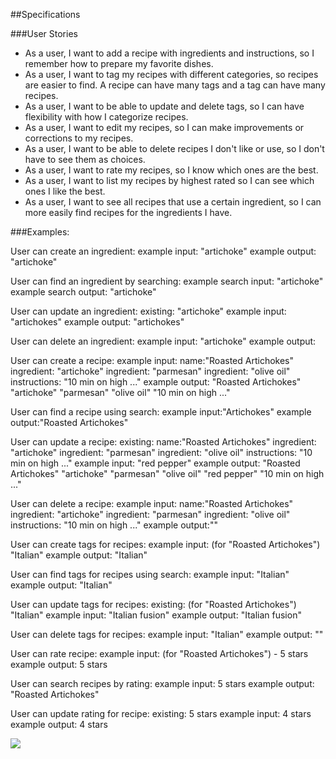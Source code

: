 ##Specifications

###User Stories
* As a user, I want to add a recipe with ingredients and instructions, so I remember how to prepare my favorite dishes.
* As a user, I want to tag my recipes with different categories, so recipes are easier to find. A recipe can have many tags and a tag can have many recipes.
* As a user, I want to be able to update and delete tags, so I can have flexibility with how I categorize recipes.
* As a user, I want to edit my recipes, so I can make improvements or corrections to my recipes.
* As a user, I want to be able to delete recipes I don't like or use, so I don't have to see them as choices.
* As a user, I want to rate my recipes, so I know which ones are the best.
* As a user, I want to list my recipes by highest rated so I can see which ones I like the best.
* As a user, I want to see all recipes that use a certain ingredient, so I can more easily find recipes for the ingredients I have.

###Examples:

User can create an ingredient:
  example input: "artichoke"
  example output: "artichoke"

User can find an ingredient by searching:
  example search input: "artichoke"
  example search output: "artichoke"

User can update an ingredient:
  existing: "artichoke"
  example input: "artichokes"
  example output: "artichokes"

User can delete an ingredient:
  example input: "artichoke"
  example output:

User can create a recipe:
  example input:
    name:"Roasted Artichokes"
    ingredient: "artichoke"
    ingredient: "parmesan"
    ingredient: "olive oil"
    instructions: "10 min on high ..."
  example output:
    "Roasted Artichokes"
    "artichoke"
    "parmesan"
    "olive oil"
    "10 min on high ..."

User can find a recipe using search:
  example input:"Artichokes"
  example output:"Roasted Artichokes"

User can update a recipe:
  existing:
    name:"Roasted Artichokes"
    ingredient: "artichoke"
    ingredient: "parmesan"
    ingredient: "olive oil"
    instructions: "10 min on high ..."
  example input: "red pepper"
  example output:
    "Roasted Artichokes"
    "artichoke"
    "parmesan"
    "olive oil"
    "red pepper"
    "10 min on high ..."

User can delete a recipe:
  example input:
    name:"Roasted Artichokes"
    ingredient: "artichoke"
    ingredient: "parmesan"
    ingredient: "olive oil"
    instructions: "10 min on high ..."
  example output:""

User can create tags for recipes:
  example input: (for "Roasted Artichokes") "Italian"
  example output: "Italian"

User can find tags for recipes using search:
  example input: "Italian"
  example output: "Italian"

User can update tags for recipes:
  existing: (for "Roasted Artichokes") "Italian"
  example input: "Italian fusion"
  example output: "Italian fusion"

User can delete tags for recipes:
  example input: "Italian"
  example output: ""

User can rate recipe:
  example input: (for "Roasted Artichokes") - 5 stars
  example output: 5 stars

User can search recipes by rating:
  example input: 5 stars
  example output: "Roasted Artichokes"

User can update rating for recipe:
  existing: 5 stars
  example input: 4 stars
  example output: 4 stars





![](https://i.imgur.com/ugcnc2M.png)
